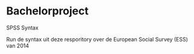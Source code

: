 # Bachelorproject
SPSS Syntax

Run de syntax uit deze resporitory over de European Social Survey (ESS) van 2014
